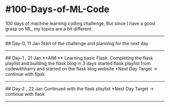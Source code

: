 # #100-Days-of-ML-Code
100 days of machine learning coding challenge, But since I have a good grasp on ML, my topics are a bit different. 
<hr>
## Day-0, 11 Jan 
Start of the challenge and planning for the next day
<hr>
## Day-1 , 21 Jan 
**AIM:** Learning basic Flask. Completing the flask playlist and building the flask blog in 3 days
started flask playlist from codewithharry and started on the flask blog website
*Next Day Target -> continue with flask
<hr>
## Day-2 , 22 Jan
Continued with the flask playlist
*Next Day Target -> continue with flask
<hr>



